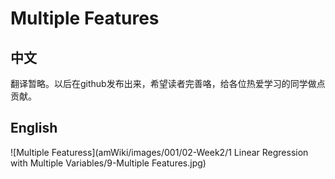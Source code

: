 # Multiple Features
## 中文
翻译暂略。以后在github发布出来，希望读者完善咯，给各位热爱学习的同学做点贡献。
## English
![Multiple Featuress](amWiki/images/001/02-Week2/1 Linear Regression with Multiple Variables/9-Multiple Features.jpg)
